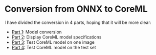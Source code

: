 # Conversion from ONNX to CoreML

I have divided the conversion in 4 parts, hoping that it will be more clear:

- [Part 1](step4_part1.md): Model conversion
- [Part 2](step4_part2.md): Display CoreML model specifications
- [Part 3](step4_part3.md): Test CoreML model on one image
- [Part 4](step4_part4.md): Test CoreML model on the test set